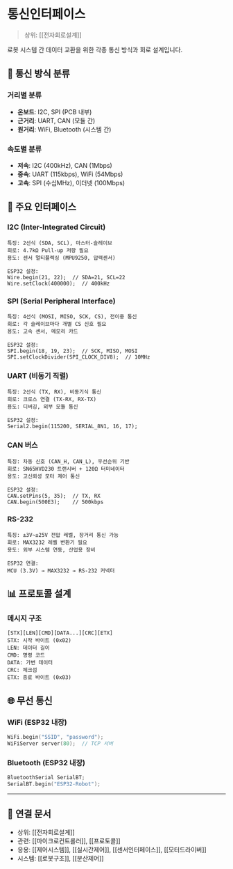 # 통신인터페이스

> 상위: [[전자회로설계]]

로봇 시스템 간 데이터 교환을 위한 각종 통신 방식과 회로 설계입니다.

## 📡 통신 방식 분류

### 거리별 분류
- **온보드**: I2C, SPI (PCB 내부)
- **근거리**: UART, CAN (모듈 간)  
- **원거리**: WiFi, Bluetooth (시스템 간)

### 속도별 분류
- **저속**: I2C (400kHz), CAN (1Mbps)
- **중속**: UART (115kbps), WiFi (54Mbps)
- **고속**: SPI (수십MHz), 이더넷 (100Mbps)

## 🔌 주요 인터페이스

### I2C (Inter-Integrated Circuit)
```
특징: 2선식 (SDA, SCL), 마스터-슬레이브
회로: 4.7kΩ Pull-up 저항 필요
용도: 센서 멀티플렉싱 (MPU9250, 압력센서)

ESP32 설정:
Wire.begin(21, 22);  // SDA=21, SCL=22
Wire.setClock(400000);  // 400kHz
```
### SPI (Serial Peripheral Interface)
```
특징: 4선식 (MOSI, MISO, SCK, CS), 전이중 통신
회로: 각 슬레이브마다 개별 CS 신호 필요
용도: 고속 센서, 메모리 카드

ESP32 설정:
SPI.begin(18, 19, 23);  // SCK, MISO, MOSI
SPI.setClockDivider(SPI_CLOCK_DIV8);  // 10MHz
```

### UART (비동기 직렬)
```
특징: 2선식 (TX, RX), 비동기식 통신
회로: 크로스 연결 (TX-RX, RX-TX)
용도: 디버깅, 외부 모듈 통신

ESP32 설정:
Serial2.begin(115200, SERIAL_8N1, 16, 17);
```

### CAN 버스
```
특징: 차동 신호 (CAN_H, CAN_L), 우선순위 기반
회로: SN65HVD230 트랜시버 + 120Ω 터미네이터
용도: 고신뢰성 모터 제어 통신

ESP32 설정:
CAN.setPins(5, 35);  // TX, RX
CAN.begin(500E3);    // 500kbps
```
### RS-232
```
특징: ±3V~±25V 전압 레벨, 장거리 통신 가능
회로: MAX3232 레벨 변환기 필요
용도: 외부 시스템 연동, 산업용 장비

ESP32 연결:
MCU (3.3V) → MAX3232 → RS-232 커넥터
```

## 📊 프로토콜 설계

### 메시지 구조
```
[STX][LEN][CMD][DATA...][CRC][ETX]
STX: 시작 바이트 (0x02)
LEN: 데이터 길이
CMD: 명령 코드  
DATA: 가변 데이터
CRC: 체크섬
ETX: 종료 바이트 (0x03)
```

## 🌐 무선 통신

### WiFi (ESP32 내장)
```cpp
WiFi.begin("SSID", "password");
WiFiServer server(80);  // TCP 서버
```

### Bluetooth (ESP32 내장)  
```cpp
BluetoothSerial SerialBT;
SerialBT.begin("ESP32-Robot");
```

---

## 🔗 연결 문서
- 상위: [[전자회로설계]]
- 관련: [[마이크로컨트롤러]], [[프로토콜]]
- 응용: [[제어시스템]], [[실시간제어]], [[센서인터페이스]], [[모터드라이버]]
- 시스템: [[로봇구조]], [[분산제어]]